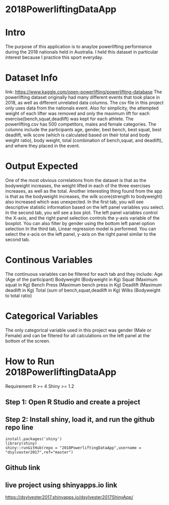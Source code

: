 # 2018PowerliftingDataApp

# Intro
The purpose of this application is to anaylze powerlifting performance during the 2018 nationals held in Australia. I held this dataset in particular interest because I practice this sport everyday.  

# Dataset Info
link: https://www.kaggle.com/open-powerlifting/powerlifting-database
The powerlifting dataset originally had many different events that took place in 2018, as well as different unrelated data columns. The csv file in this project only uses data from the nationals event. Also for simplicity, the attempted weight of each lifter was removed and only the maximum lift for each exercise(bench,squat,deadlift) was kept for each athlete.
The powerlifting.csv has 500 competitors, males and female categories. The columns include the participants age, gender, best bench, best squat, best deadlift, wilk score (which is calculated based on their total and body weight ratio), body weight, total (combination of bench,squat, and deadlift), and where they placed in the event.
# Output Expected
One of the most obvious correlations from the dataset is that as the bodyweight increases, the weight lifted in each of the three exercises increases, as well as the total. Another interesting thing found from the app is that as the bodyweight increases, the wilk score(strength to bodyweight) also increased which was unexpected. 
In the first tab, you will see descriptive statistic information based on the left panel variables you select. 
In the second tab, you will see a box plot. The left panel variables control the X-axis, and the right panel selection controls the y-axis variable of the boxplot. You can also filter by gender using the bottom left panel option selection
In the third tab, Linear regression model is performed. You can select the x-acis on the left panel, y-axis on the right panel similar to the second tab.
# Continous Variables
The continuous variables can be filtered for each tab and they include:
Age (Age of the participant)
Bodyweight (Bodyweight in Kg)
Squat (Maximum squat in Kg)
Bench Press (Maximum bench press in Kg)
Deadlift (Maximum deadlift in Kg)
Total (sum of bench,squat,deadlift in Kg)
Wilks (Bodyweight to total ratio)

# Categorical Variables
The only categorical variable used in this project was gender (Male or Female) and can be filtered for all calculations on the left panel at the bottom of the screen.
# How to Run 2018PowerliftingDataApp
Requirement
R >= 4
Shiny >= 1.2

## Step 1: Open R Studio and create a project

## Step 2: Install shiny, load it, and run the github repo line
```
install.packages('shiny') 
library(shiny) 
shiny::runGitHub(repo = "2018PowerliftingDataApp",username = "dsylvester2017",ref="master")  
```
## Github link 


## live project using shinyapps.io link
https://dsylvester2017.shinyapps.io/dsylvester2017ShinyApp/































































































































